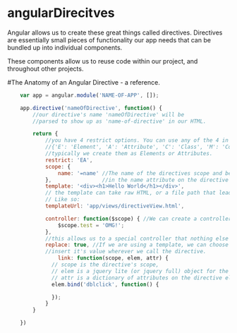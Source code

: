 angularDirecitves
=================

Angular allows us to create these great things called directives. Directives are essentially small pieces of functionality our app needs that can be bundled up into individual components. 

These components allow us to reuse code within our project, and throughout other projects.



#The Anatomy of an Angular Directive - a reference.
````javascript
	var app = angular.module('NAME-OF-APP', []);

	app.directive('nameOfDirective', function() {
		//our directive's name 'nameOfDirective' will be 
		//parsed to show up as 'name-of-directive' in our HTML.

		return {
			//you have 4 restrict options. You can use any of the 4 in any combonation.
			//{'E': 'Element', 'A': 'Attribute', 'C': 'Class', 'M': 'Comment'}
			//typically we create them as Elements or Attributes.
			restrict: 'EA',
			scope: {
				name: '=name' //The name of the directives scope and be set
			},				  //in the name attribute on the directive's element.
			template: '<div><h1>Hello World</h1></div>', 
			// the template can take raw HTML, or a file path that leads to an HTML file.
			// Like so:
			templateUrl: 'app/views/directiveView.html',

			controller: function($scope) { //We can create a controller in our directive!
				$scope.test = 'OMG!';
			},
			//this allows us to a special controller that nothing else can touch. 
			replace: true, //If we are using a template, we can choose to 
			//insert it's value wherever we call the directive.
			    link: function(scope, elem, attr) {
		      // scope is the directive's scope,
		      // elem is a jquery lite (or jquery full) object for the directive root element.
		      // attr is a dictionary of attributes on the directive element.
		      elem.bind('dblclick', function() {

		      });
		    }
		}

	})
````